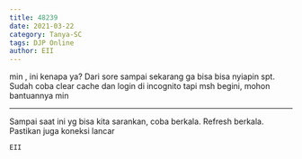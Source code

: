 ```yaml
---
title: 48239
date: 2021-03-22
category: Tanya-SC
tags: DJP Online
author: EII
---
```


min , ini kenapa ya? Dari sore sampai sekarang ga bisa bisa nyiapin spt. Sudah coba clear cache dan login di incognito tapi msh begini, mohon bantuannya min

---

Sampai saat ini yg bisa kita sarankan, coba berkala. Refresh berkala. Pastikan juga koneksi lancar

`EII`
